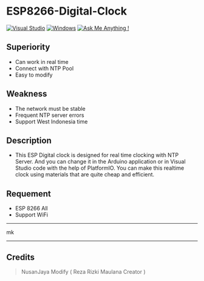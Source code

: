 # ESP8266-Digital-Clock

[![Visual Studio](https://badgen.net/badge/icon/visualstudio?icon=visualstudio&label)](https://visualstudio.microsoft.com) [![Windows](https://badgen.net/badge/icon/windows?icon=windows&label)](https://microsoft.com/windows/) [![Ask Me Anything !](https://img.shields.io/badge/Ask%20me-anything-1abc9c.svg)](https://GitHub.com/NusanJaya-Tech)

## Superiority
- Can work in real time
- Connect with NTP Pool
- Easy to modify

## Weakness
- The network must be stable
- Frequent NTP server errors
- Support West Indonesia time

## Description
- This ESP Digital clock is designed for real time clocking with NTP Server. And you can change it in the Arduino application or in Visual Studio code with the help of PlatformIO. You can make this realtime clock using materials that are quite cheap and efficient.

## Requement
- ESP 8266 All
- Support WiFi

***
mk
***

## Credits
> NusanJaya Modify ( Reza Rizki Maulana Creator )
